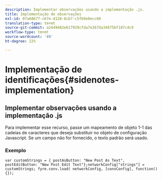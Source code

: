 ```yaml
---
description: Implementar observações usando a implementação .js.
title: Implementação de observações
exl-id: 07a68677-c67e-4128-8cb7-c5fb9e0ecc60
translation-type: tm+mt
source-git-commit: a2449482e617939cfda7e367da34875bf187c4c9
workflow-type: tm+mt
source-wordcount: '49'
ht-degree: 22%

---
```


# Implementação de identificações{#sidenotes-implementation}

## Implementar observações usando a implementação .js

Para implementar esse recurso, passe um mapeamento de objeto 1-1 das cadeias de caracteres que deseja substituir no objeto de configuração Javascript. Se um campo não for fornecido, o texto padrão será usado.

### Exemplo

```
var customStrings = { postAsButton: "New Post As Text", postEditButton: "New Post Edit Text"};networkConfig["strings"] = customStrings; fyre.conv.load( networkConfig, [convConfig], function(){});
```
